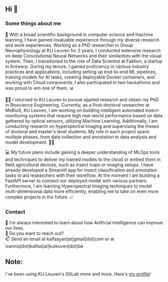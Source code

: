 ## Hi 👋
### Some things about me  
  
🧠 With a broad scientific background in computer science and machine learning, I have gained invaluable experience through my diverse research and work experiences. Working as a PhD researcher in Group Neurophysiology at KU Leuven for 2 years, I conducted extensive research on deep Convolutional Neural Networks and their similarities with the visual system. Then, I transitioned to the role of Data Scientist at Faktion, a startup in Antwerp. During my tenure, I gained proficiency in various industry practices and applications, including setting up end-to-end ML pipelines, training models for AI tasks, creating deployable Docker containers, and working with Cloud components. I also participated in two hackathons and was proud to win one of them. 📊 

🧑‍🎓 I returned to KU Leuven to pursue applied research and obtain my PhD in Bioscience Engineering. Currently, as a Post-doctoral researcher at MeBioS, KU Leuven, I am working on building intelligent automated insect-monitoring systems that require high real-world performance based on data gathered by optical sensors, utilizing Machine Learning. Additionally, I am conducting research on hyperspectral imaging and supervising the theses of doctoral and master's level students. My role in each project spans multiple phases, from data collection and annotation to data analysis and model development.  🧑‍💻

💻 My future plans include gaining a deeper understanding of MLOps tools and techniques to deliver my trained models to the cloud or embed them in field agricultural devices, such as insect traps or imaging setups. I have already developed a Streamlit app for insect classification and annotation tasks to aid researchers with their workflow. At the moment I am building a FastAPI server to connect our deployed model with various partners. Furthermore, I am learning Hyperspectral Imaging techniques to model multi-dimensional data more efficiently, enabling me to take on even more complex projects in the future. 📈

### Contact

🌱 I’m always interested to learn about how Artificial Intelligence can improve our lives.  
💬 Do you want to reach out?  
📫 Send an email at kalfasyan[at]gmail[dot]com or at ioannis[dot]kalfas[at]kuleuven[dot]be

## Note:
I've been using KU Leuven's GitLab more and more. Here's [my profile](https://gitlab.kuleuven.be/u0107087)!

